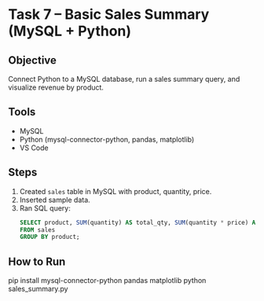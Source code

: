 # Task 7 – Basic Sales Summary (MySQL + Python)

## Objective
Connect Python to a MySQL database, run a sales summary query, and visualize revenue by product.

## Tools
- MySQL
- Python (mysql-connector-python, pandas, matplotlib)
- VS Code

## Steps
1. Created `sales` table in MySQL with product, quantity, price.
2. Inserted sample data.
3. Ran SQL query:
   ```sql
   SELECT product, SUM(quantity) AS total_qty, SUM(quantity * price) AS revenue
   FROM sales
   GROUP BY product;

## How to Run
pip install mysql-connector-python pandas matplotlib
python sales_summary.py
